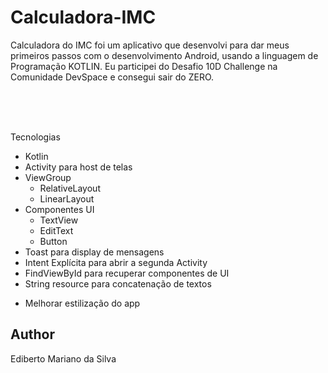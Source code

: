 # Calculadora-IMC
Calculadora do IMC foi um aplicativo que desenvolvi para dar meus primeiros passos com o desenvolvimento Android, usando a linguagem de Programação KOTLIN.
Eu participei do Desafio 10D Challenge na Comunidade DevSpace e consegui sair do ZERO.

<img scr="/result/Imagem1.png" width="260">&emsp;
<img scr="/result/Imagem2.png" width="260">&emsp;
<img scr="/result/Imagem3.png" width="260">&emsp;

Tecnologias
* Kotlin
* Activity para host de telas
* ViewGroup
  * RelativeLayout
  * LinearLayout
* Componentes UI
  * TextView
  * EditText
  * Button
* Toast para display de mensagens
* Intent Explícita para abrir a segunda Activity
* FindViewById para recuperar componentes de UI
* String resource para concatenação de textos

- Melhorar estilização do app
## Author
Ediberto Mariano da Silva

